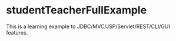# studentTeacherFullExample
This is a learning example to JDBC/MVC/JSP/Servlet/REST/CLI/GUI features.
